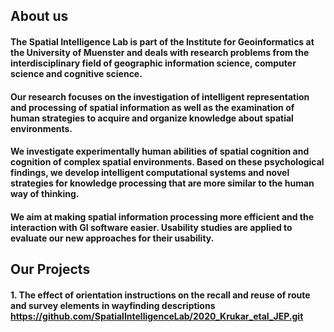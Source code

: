 ## About us

#### The Spatial Intelligence Lab is part of the Institute for Geoinformatics at the University of Muenster and deals with research problems from the interdisciplinary field of geographic information science, computer science and cognitive science.
#### Our research focuses on the investigation of intelligent representation and processing of spatial information as well as the examination of human strategies to acquire and organize knowledge about spatial environments.
#### We investigate experimentally human abilities of spatial cognition and cognition of complex spatial environments. Based on these psychological findings, we develop intelligent computational systems and novel strategies for knowledge processing that are more similar to the human way of thinking.
#### We aim at making spatial information processing more efficient and the interaction with GI software easier. Usability studies are applied to evaluate our new approaches for their usability.


## Our Projects
#### 1. The effect of orientation instructions on the recall and reuse of route and survey elements in wayfinding descriptions https://github.com/SpatialIntelligenceLab/2020_Krukar_etal_JEP.git
